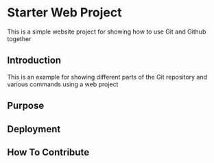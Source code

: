 # Starter Web Project

This is a simple website project for showing how to use Git and Github together

## Introduction

This is an example for showing different parts of the Git repository and various commands using a web project

## Purpose

## Deployment

## How To Contribute